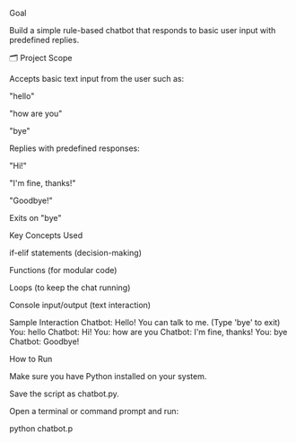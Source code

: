 Goal

Build a simple rule-based chatbot that responds to basic user input with predefined replies.

🗂️ Project Scope

Accepts basic text input from the user such as:

"hello"

"how are you"

"bye"

Replies with predefined responses:

"Hi!"

"I'm fine, thanks!"

"Goodbye!"

Exits on "bye"

Key Concepts Used

if-elif statements (decision-making)

Functions (for modular code)

Loops (to keep the chat running)

Console input/output (text interaction)

Sample Interaction
Chatbot: Hello! You can talk to me. (Type 'bye' to exit)
You: hello
Chatbot: Hi!
You: how are you
Chatbot: I'm fine, thanks!
You: bye
Chatbot: Goodbye!

How to Run

Make sure you have Python installed on your system.

Save the script as chatbot.py.

Open a terminal or command prompt and run:

python chatbot.p
